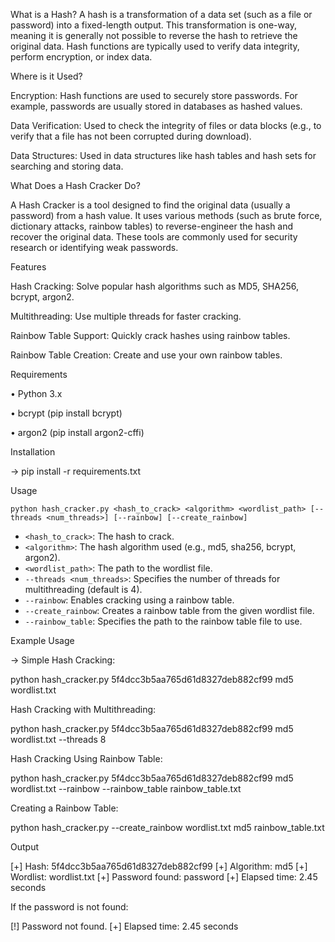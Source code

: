 What is a Hash?
A hash is a transformation of a data set (such as a file or password) into a fixed-length output. This transformation is one-way, meaning it is generally not possible to reverse the hash to retrieve the original data. Hash functions are typically used to verify data integrity, perform encryption, or index data.

Where is it Used?

Encryption: Hash functions are used to securely store passwords. For example, passwords are usually stored in databases as hashed values.

Data Verification: Used to check the integrity of files or data blocks (e.g., to verify that a file has not been corrupted during download).

Data Structures: Used in data structures like hash tables and hash sets for searching and storing data.

What Does a Hash Cracker Do?

A Hash Cracker is a tool designed to find the original data (usually a password) from a hash value. It uses various methods (such as brute force, dictionary attacks, rainbow tables) to reverse-engineer the hash and recover the original data. These tools are commonly used for security research or identifying weak passwords.

Features

Hash Cracking: Solve popular hash algorithms such as MD5, SHA256, bcrypt, argon2.

Multithreading: Use multiple threads for faster cracking.

Rainbow Table Support: Quickly crack hashes using rainbow tables.

Rainbow Table Creation: Create and use your own rainbow tables.

Requirements

•	Python 3.x

•	bcrypt (pip install bcrypt)

•	argon2 (pip install argon2-cffi)

Installation

  -> pip install -r requirements.txt

Usage

```
python hash_cracker.py <hash_to_crack> <algorithm> <wordlist_path> [--threads <num_threads>] [--rainbow] [--create_rainbow]
```
- `<hash_to_crack>`: The hash to crack.
- `<algorithm>`: The hash algorithm used (e.g., md5, sha256, bcrypt, argon2).
- `<wordlist_path>`: The path to the wordlist file.
- `--threads <num_threads>`: Specifies the number of threads for multithreading (default is 4).
- `--rainbow`: Enables cracking using a rainbow table.
- `--create_rainbow`: Creates a rainbow table from the given wordlist file.
- `--rainbow_table`: Specifies the path to the rainbow table file to use.

Example Usage

-> Simple Hash Cracking:

python hash_cracker.py 5f4dcc3b5aa765d61d8327deb882cf99 md5 wordlist.txt

Hash Cracking with Multithreading:

python hash_cracker.py 5f4dcc3b5aa765d61d8327deb882cf99 md5 wordlist.txt --threads 8

Hash Cracking Using Rainbow Table:

python hash_cracker.py 5f4dcc3b5aa765d61d8327deb882cf99 md5 wordlist.txt --rainbow --rainbow_table rainbow_table.txt

Creating a Rainbow Table:

python hash_cracker.py --create_rainbow wordlist.txt md5 rainbow_table.txt

Output

[+] Hash: 5f4dcc3b5aa765d61d8327deb882cf99
[+] Algorithm: md5
[+] Wordlist: wordlist.txt
[+] Password found: password
[+] Elapsed time: 2.45 seconds

If the password is not found:

[!] Password not found.
[+] Elapsed time: 2.45 seconds





